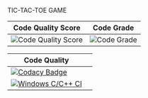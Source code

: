 


TIC-TAC-TOE GAME



|Code Quality Score| Code Grade |  
| ------------- | ------------- |
| ![Code Quality Score](https://www.code-inspector.com/project/27579/score/svg)  | ![Code Grade](https://www.code-inspector.com/project/27579/status/svg) |



| Code Quality |                |
| ------------- | ------------- |
| [![Codacy Badge](https://app.codacy.com/project/badge/Grade/3e7da621bdc84d758a65b802afde36d5)](https://www.codacy.com/gh/vinay3099/STEPin_Tic-tac-toe-Game/dashboard?utm_source=github.com&amp;utm_medium=referral&amp;utm_content=vinay3099/STEPin_Tic-tac-toe-Game&amp;utm_campaign=Badge_Grade)
  |[![Windows C/C++ CI](https://github.com/vinay3099/Stepin/actions/workflows/Windows_c-cpp.yml/badge.svg)](https://github.com/vinay3099/Stepin/actions/workflows/Windows_c-cpp.yml)             |











